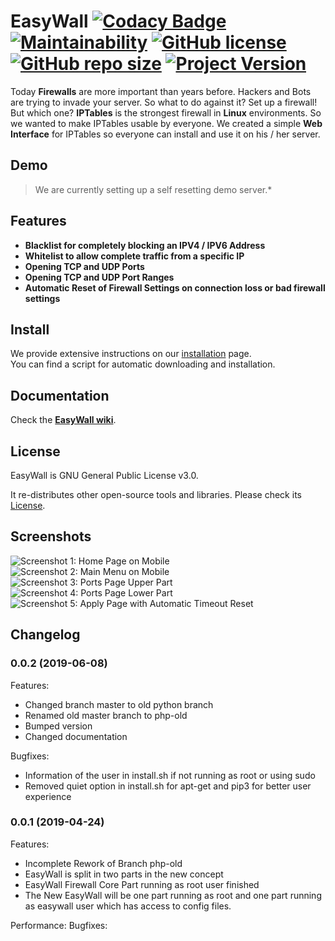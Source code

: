 # EasyWall [![Codacy Badge](https://api.codacy.com/project/badge/Grade/3e06b3dc52b34cca839c8848d799d251)](https://www.codacy.com/app/JPylypiw/easywall?utm_source=github.com&amp;utm_medium=referral&amp;utm_content=JPylypiw/easywall&amp;utm_campaign=Badge_Grade) [![Maintainability](https://api.codeclimate.com/v1/badges/1da84d05446c7a18aece/maintainability)](https://codeclimate.com/github/JPylypiw/easywall/maintainability) [![GitHub license](https://img.shields.io/github/license/JPylypiw/easywall.svg)](https://github.com/JPylypiw/easywall/blob/master/LICENSE) [![GitHub repo size](https://img.shields.io/github/repo-size/jpylypiw/easywall.svg)](https://github.com/JPylypiw/easywall) [![Project Version](https://img.shields.io/badge/release-alpha-red.svg)](https://github.com/JPylypiw/easywall)

Today **Firewalls** are more important than years before. Hackers and Bots are trying to invade your server. So what to do against it?
Set up a firewall! But which one? **IPTables** is the strongest firewall in **Linux** environments. So we wanted to make IPTables usable by everyone. We created a simple **Web Interface** for IPTables so everyone can install and use it on his / her server.

## Demo

> We are currently setting up a self resetting demo server.*

## Features

 - **Blacklist for completely blocking an IPV4 / IPV6 Address**
 - **Whitelist to allow complete traffic from a specific IP**
 - **Opening TCP and UDP Ports**
 - **Opening TCP and UDP Port Ranges**
 - **Automatic Reset of Firewall Settings on connection loss or bad firewall settings**

## Install

We provide extensive instructions on our [installation](https://github.com/jpylypiw/easywall/blob/master/INSTALL.md) page.  
You can find a script for automatic downloading and installation.

## Documentation

Check the **[EasyWall wiki](https://github.com/jpylypiw/easywall/wiki)**.

## License

EasyWall is GNU General Public License v3.0.

It re-distributes other open-source tools and libraries. Please check its [License](https://github.com/jpylypiw/easywall/blob/master/LICENSE).

## Screenshots

![Screenshot 1: Home Page on Mobile](http://i.imgur.com/vEneFWK.png)
![Screenshot 2: Main Menu on Mobile](http://i.imgur.com/zxCcPQW.png)
![Screenshot 3: Ports Page Upper Part](http://i.imgur.com/qYjxXNZ.png)
![Screenshot 4: Ports Page Lower Part](http://i.imgur.com/zdN0oRu.png)
![Screenshot 5: Apply Page with Automatic Timeout Reset](http://i.imgur.com/BaWMkZD.png)

## Changelog

### 0.0.2 (2019-06-08)

Features:
- Changed branch master to old python branch
- Renamed old master branch to php-old
- Bumped version
- Changed documentation

Bugfixes:
- Information of the user in install.sh if not running as root or using sudo
- Removed quiet option in install.sh for apt-get and pip3 for better user experience


### 0.0.1 (2019-04-24)

Features:
- Incomplete Rework of Branch php-old
- EasyWall is split in two parts in the new concept
- EasyWall Firewall Core Part running as root user finished
- The New EasyWall will be one part running as root and one part running as easywall user which has access to config files.

Performance:
Bugfixes:

